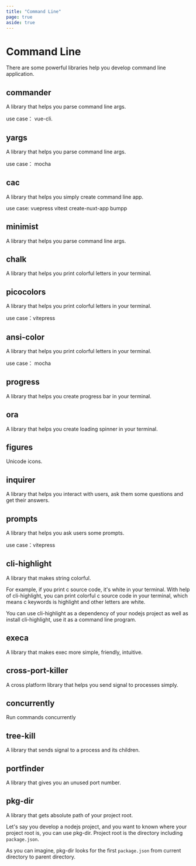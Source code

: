 ```yaml
---
title: "Command Line"
page: true
aside: true
---
```


# Command Line 
There are some powerful libraries help you develop command line application.

## commander
A library that helps you parse command line args.

use case： vue-cli.

## yargs
A library that helps you parse command line args.

use case： mocha

## cac
A library that helps you simply create command line app.

use case: vuepress vitest create-nuxt-app bumpp

## minimist
A library that helps you parse command line args.

## chalk
A library that helps you print colorful letters in your terminal.

## picocolors
A library that helps you print colorful letters in your terminal.

use case：vitepress

## ansi-color
A library that helps you print colorful letters in your terminal.

use case： mocha

## progress
A library that helps you create progress bar in your terminal.

## ora
A library that helps you create loading spinner in your terminal.

## figures
Unicode icons.

## inquirer
A library that helps you interact with users, ask them some questions and get their answers.

## prompts
A library that helps you ask users some prompts.

use case：vitepress

## cli-highlight
A library that makes string colorful.

For example, if you print c source code, it's white in your terminal. With help of cli-highlight,
you can print colorful c source code in your terminal, which means c keywords is highlight and other 
letters are white.

You can use cli-highlight as a dependency of your nodejs project as well as install cli-highlight,
use it as a command line program.

## execa
A library that makes exec more simple, friendly, intuitive.

## cross-port-killer
A cross platform library that helps you send signal to processes simply.

## concurrently
Run commands concurrently

## tree-kill
A library that sends signal to a process and its children.

## portfinder
A library that gives you an unused port number.

## pkg-dir
A library that gets absolute path of your project root.

Let's say you develop a nodejs project, and you want to known where your project root is,
you can use pkg-dir. Project root is the directory including `package.json`.

As you can imagine, pkg-dir looks for the first `package.json` from current directory to parent directory.

<Giscus />
